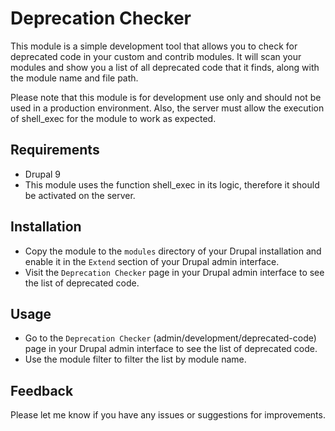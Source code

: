 # Deprecation Checker

This module is a simple development tool that allows you to check for deprecated code in your custom and contrib modules. It will scan your modules and show you a list of all deprecated code that it finds, along with the module name and file path.

Please note that this module is for development use only and should not be used in a production environment. Also, the server must allow the execution of shell_exec for the module to work as expected.

## Requirements
- Drupal 9
- This module uses the function shell_exec in its logic, therefore it should be activated on the server.

## Installation
- Copy the module to the `modules` directory of your Drupal installation and enable it in the `Extend` section of your Drupal admin interface.
- Visit the `Deprecation Checker` page in your Drupal admin interface to see the list of deprecated code.

## Usage
- Go to the `Deprecation Checker` (admin/development/deprecated-code) page in your Drupal admin interface to see the list of deprecated code.
- Use the module filter to filter the list by module name.

## Feedback
Please let me know if you have any issues or suggestions for improvements.

